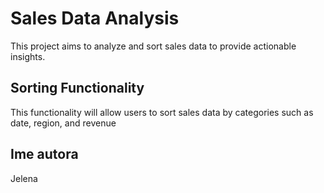 
# Sales Data Analysis
This project aims to analyze and sort sales data to provide actionable insights. 
## Sorting Functionality
This functionality will allow users to sort sales data by categories such as date, region, and revenue

## Ime autora
Jelena 
